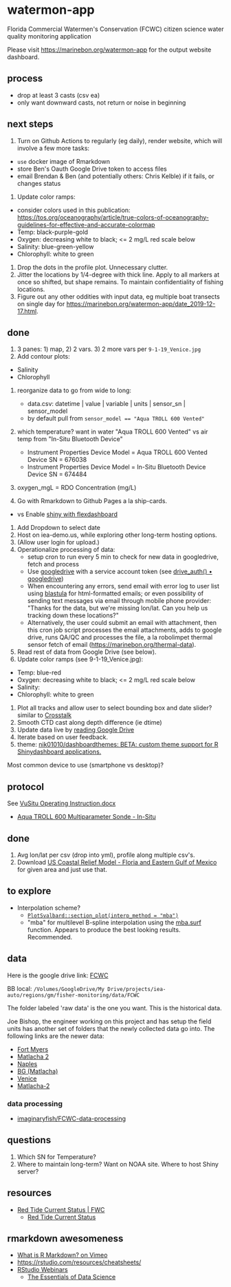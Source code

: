 # watermon-app
Florida Commercial Watermen's Conservation (FCWC) citizen science water quality monitoring application

Please visit https://marinebon.org/watermon-app for the output website dashboard.

## process

- drop at least 3 casts (csv ea)
- only want downward casts, not return or noise in beginning

## next steps

1. Turn on Github Actions to regularly (eg daily), render website, which will involve a few more tasks:
  - `use` docker image of Rmarkdown
  - store Ben's Oauth Google Drive token to access files
  - email Brendan & Ben (and potentially others: Chris Kelble) if it fails, or changes status
1. Update color ramps: 
  - consider colors used in this publication: https://tos.org/oceanography/article/true-colors-of-oceanography-guidelines-for-effective-and-accurate-colormap
  - Temp: black-purple-gold
  - Oxygen: 
    decreasing white to black; 
    <= 2 mg/L
    red scale below
  - Salinity: blue-green-yellow
  - Chlorophyll: white to green
1. Drop the dots in the profile plot. Unnecessary clutter. 
1. Jitter the locations by 1/4-degree with thick line. Apply to all markers at once so shifted, but shape remains. To maintain confidentiality of fishing locations.
1. Figure out any other oddities with input data, eg multiple boat transects on single day for https://marinebon.org/watermon-app/date_2019-12-17.html.


## done

1. 3 panes: 1) map, 2) 2 vars. 3) 2 more vars per `9-1-19_Venice.jpg`
1. Add contour plots:
  - Salinity
  - Chlorophyll
  
1. reorganize data to go from wide to long:

    - data.csv: datetime | value | variable | units | sensor_sn | sensor_model
    - by default pull from `sensor_model == "Aqua TROLL 600 Vented"`

1. which temperature? want in water "Aqua TROLL 600 Vented" vs air temp from "In-Situ Bluetooth Device"

    - Instrument Properties
      Device Model = Aqua TROLL 600 Vented
      Device SN = 676038
    - Instrument Properties
      Device Model = In-Situ Bluetooth Device 
      Device SN = 674484

1. oxygen_mgL = RDO Concentration (mg/L)
1. Go with Rmarkdown to Github Pages a la ship-cards.
  - vs Enable [shiny with flexdashboard](https://rmarkdown.rstudio.com/flexdashboard/shiny.html)
1. Add Dropdown to select date
1. Host on iea-demo.us, while exploring other long-term hosting options.
1. (Allow user login for upload.)
1. Operationalize processing of data:
    - setup cron to run every 5 min to check for new data in googledrive, fetch and process
    - Use [googledrive](https://googledrive.tidyverse.org/) with a service account token (see [drive_auth() • googledrive](https://googledrive.tidyverse.org/reference/drive_auth.html))
    - When encountering any errors, send email with error log to user list using [blastula](https://github.com/rich-iannone/blastula) for html-formatted emails; or even possibility of sending text messages via email through mobile phone provider: "Thanks for the data, but we're missing lon/lat. Can you help us tracking down these locations?"
    - Alternatively, the user could submit an email with attachment, then this cron job script processes the email attachments, adds to google drive, runs QA/QC and processes the file, a la robolimpet thermal sensor fetch of email (https://marinebon.org/thermal-data).
1. Read rest of data from Google Drive (see below).
1. Update color ramps (see 9-1-19_Venice.jpg): 
  - Temp: blue-red
  - Oxygen: 
    decreasing white to black; 
    <= 2 mg/L
    red scale below
  - Salinity:
  - Chlorophyll: white to green
1. Plot all tracks and allow user to select bounding box and date slider? similar to [Crosstalk](https://rstudio.github.io/crosstalk/)
1. Smooth CTD cast along depth difference (ie dtime)
1. Update data live by [reading Google Drive](https://googledrive.tidyverse.org)
1. Iterate based on user feedback.
1. theme: [nik01010/dashboardthemes: BETA: custom theme support for R Shinydashboard applications.](https://github.com/nik01010/dashboardthemes)

Most common device to use (smartphone vs desktop)?

## protocol

See [VuSitu Operating Instruction.docx]()

- [Aqua TROLL 600 Multiparameter Sonde - In-Situ](https://in-situ.com/us/aqua-troll-600-multiparameter-sonde)

## done

1. Avg lon/lat per csv (drop into yml), profile along multiple csv's.
1. Download [US Coastal Relief Model - Floria and Eastern Gulf of Mexico](https://www.ngdc.noaa.gov/mgg/coastal/grddas03/grddas03.htm) for given area and just use that.


## to explore

- Interpolation scheme?
  - [`PlotSvalbard::section_plot(interp_method = "mba")`](https://mikkovihtakari.github.io/PlotSvalbard/reference/section_plot.html)
  - "mba" for multilevel B-spline interpolation using the [mba.surf](https://www.rdocumentation.org/packages/MBA/versions/0.0-8/topics/mba.surf) function. Appears to produce the best looking results. Recommended.
  
## data

Here is the google drive link:
[FCWC](https://drive.google.com/drive/folders/1I9gg1DJnbPZR0NTxqAOfvrnYLRsebOGn?usp=sharing)

BB local: `/Volumes/GoogleDrive/My Drive/projects/iea-auto/regions/gm/fisher-monitoring/data/FCWC`

The folder labeled 'raw data' is the one you want. This is the historical data. 

Joe Bishop, the engineer working on this project and has setup the field units has another set of folders that the newly collected data go into. The following links are the newer data:

- [Fort Myers](https://drive.google.com/drive/folders/1-8BYZbWJqE8XlPXaQzhCwD5DXKUtoYOa?usp=sharing)
- [Matlacha 2](https://drive.google.com/drive/folders/1-H5J6ktivA0TfURfP4mbrtHQo4_sOG7-?usp=sharing)
- [Naples](https://drive.google.com/drive/folders/1-3oGgdSbKNZHIMlJklb3pVDBvu0TTDAH?usp=sharing)
- [BG (Matlacha)](https://drive.google.com/drive/folders/1-Al-wvKzerdF2O4fnzBq2pJu_ZcKSEXa?usp=sharing)
- [Venice](https://drive.google.com/drive/folders/1--PhfoQpfCoyzM9sdYlMdmtIghODrq1Z?usp=sharing)
- [Matlacha-2](https://drive.google.com/drive/folders/1--B18LYocy3g-PX6RK7pO4TWS7KhQzXn?usp=sharing)

### data processing

- [imaginaryfish/FCWC-data-processing](https://github.com/imaginaryfish/FCWC-data-processing) 

## questions

1. Which SN for Temperature?
1. Where to maintain long-term? Want on NOAA site. Where to host Shiny server?


## resources

* [Red Tide Current Status | FWC](https://myfwc.com/research/redtide/statewide/)
  * [Red Tide Current Status](http://myfwc.maps.arcgis.com/apps/View/index.html?appid=87162eec3eb846218cec711d16462a72)

## rmarkdown awesomeness

- [What is R Markdown? on Vimeo](https://vimeo.com/178485416)
- https://rstudio.com/resources/cheatsheets/
- [RStudio Webinars](https://resources.rstudio.com/webinars)
    - [The Essentials of Data Science](https://resources.rstudio.com/the-essentials-of-data-science)